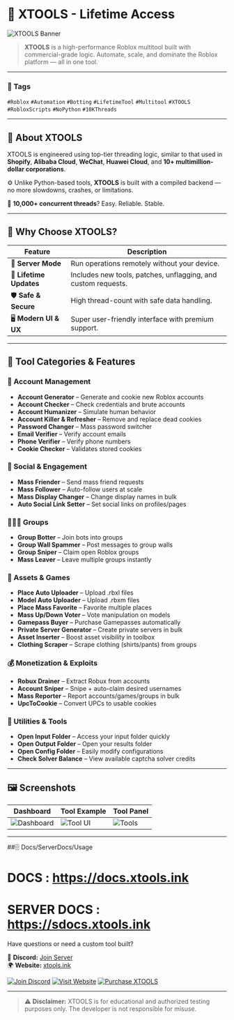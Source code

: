 # 🚀 XTOOLS - Lifetime Access

![XTOOLS Banner](https://github.com/user-attachments/assets/cc00d908-6916-4ec0-ad19-72e096bdbcb3)

> **XTOOLS** is a high-performance Roblox multitool built with commercial-grade logic. Automate, scale, and dominate the Roblox platform — all in one tool.

---

### 🔖 Tags  
`#Roblox` `#Automation` `#Botting` `#LifetimeTool` `#Multitool` `#XTOOLS` `#RobloxScripts` `#NoPython` `#10KThreads`

---

## 🧠 About XTOOLS

XTOOLS is engineered using top-tier threading logic, similar to that used in **Shopify**, **Alibaba Cloud**, **WeChat**, **Huawei Cloud**, and **10+ multimillion-dollar corporations**.

⚙️ Unlike Python-based tools, **XTOOLS** is built with a compiled backend — no more slowdowns, crashes, or limitations.

🧵 **10,000+ concurrent threads**? Easy. Reliable. Stable.

---

## 💎 Why Choose XTOOLS?

| Feature | Description |
|--------|-------------|
| 🔁 **Server Mode** | Run operations remotely without your device. |
| 🔧 **Lifetime Updates** | Includes new tools, patches, unflagging, and custom requests. |
| 🛡️ **Safe & Secure** | High thread-count with safe data handling. |
| 🖥️ **Modern UI & UX** | Super user-friendly interface with premium support. |

---
## 🧰 Tool Categories & Features

### 👤 Account Management
- **Account Generator** – Generate and cookie new Roblox accounts  
- **Account Checker** – Check credentials and brute accounts  
- **Account Humanizer** – Simulate human behavior  
- **Account Killer & Refresher** – Remove and replace dead cookies  
- **Password Changer** – Mass password switcher  
- **Email Verifier** – Verify account emails  
- **Phone Verifier** – Verify phone numbers  
- **Cookie Checker** – Validates stored cookies  

### 👥 Social & Engagement
- **Mass Friender** – Send mass friend requests  
- **Mass Follower** – Auto-follow users at scale  
- **Mass Display Changer** – Change display names in bulk  
- **Auto Social Link Setter** – Set social links on profiles/pages  

### 🧑‍🤝‍🧑 Groups
- **Group Botter** – Join bots into groups  
- **Group Wall Spammer** – Post messages to group walls  
- **Group Sniper** – Claim open Roblox groups  
- **Mass Leaver** – Leave multiple groups instantly  

### 🧱 Assets & Games
- **Place Auto Uploader** – Upload .rbxl files  
- **Model Auto Uploader** – Upload .rbxm files  
- **Place Mass Favorite** – Favorite multiple places  
- **Mass Up/Down Voter** – Vote manipulation on models  
- **Gamepass Buyer** – Purchase Gamepasses automatically  
- **Private Server Generator** – Create private servers in bulk  
- **Asset Inserter** – Boost asset visibility in toolbox  
- **Clothing Scraper** – Scrape clothing (shirts/pants) from groups  

### 💰 Monetization & Exploits
- **Robux Drainer** – Extract Robux from accounts  
- **Account Sniper** – Snipe + auto-claim desired usernames  
- **Mass Reporter** – Report accounts/games/groups in bulk  
- **UpcToCookie** – Convert UPCs to usable cookies  

### 🧰 Utilities & Tools
- **Open Input Folder** – Access your input folder quickly  
- **Open Output Folder** – Open your results folder  
- **Open Config Folder** – Easily modify configurations  
- **Check Solver Balance** – View available captcha solver credits  

---

## 🖼️ Screenshots

| Dashboard | Tool Example | Tool Panel |
|----------|--------------|--------------|
| ![Dashboard](https://i.imgur.com/JT5yJ8Z.png) | ![Tool UI](https://i.imgur.com/opaj23S.png) | ![Tools](https://github.com/user-attachments/assets/7072a15d-769b-4761-8fff-6e51e9894a41) |

---

##🗄️ Docs/ServerDocs/Usage
# DOCS : https://docs.xtools.ink
# SERVER DOCS : https://sdocs.xtools.ink

Have questions or need a custom tool built?

💬 **Discord:** [Join Server](https://discord.gg/ajgUhUHEmG)  
🌍 **Website:** [xtools.ink](https://xtools.ink)

[![Join Discord](https://img.shields.io/badge/Join%20Us%20on%20Discord-5865F2?style=for-the-badge&logo=discord&logoColor=white)](https://discord.gg/ajgUhUHEmG)
[![Visit Website](https://img.shields.io/badge/Visit%20Website-1E1E1E?style=for-the-badge&logo=Google-Chrome&logoColor=white)](https://xtools.ink)
[![Purchase XTOOLS](https://img.shields.io/badge/Purchase%20XTOOLS-4CAF50?style=for-the-badge&logo=buy-me-a-coffee&logoColor=white)](https://xtools.mysellauth.com/product/xtools)

---

> ⚠️ **Disclaimer:** XTOOLS is for educational and authorized testing purposes only. The developer is not responsible for misuse.


